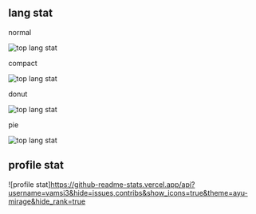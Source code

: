 
## lang stat
normal

![top lang stat](https://github-readme-stats.vercel.app/api/top-langs/?username=gnab&theme=tokyonight&show_icons=true)

compact

![top lang stat](https://github-readme-stats.vercel.app/api/top-langs/?username=gnab&layout=compact&theme=tokyonight)

donut

![top lang stat](https://github-readme-stats.vercel.app/api/top-langs/?username=gnab&layout=donut&theme=tokyonight)


pie

![top lang stat](https://github-readme-stats.vercel.app/api/top-langs/?username=gnab&layout=pie&theme=tokyonight)

## profile stat

![profile stat]https://github-readme-stats.vercel.app/api?username=vamsi3&hide=issues,contribs&show_icons=true&theme=ayu-mirage&hide_rank=true
